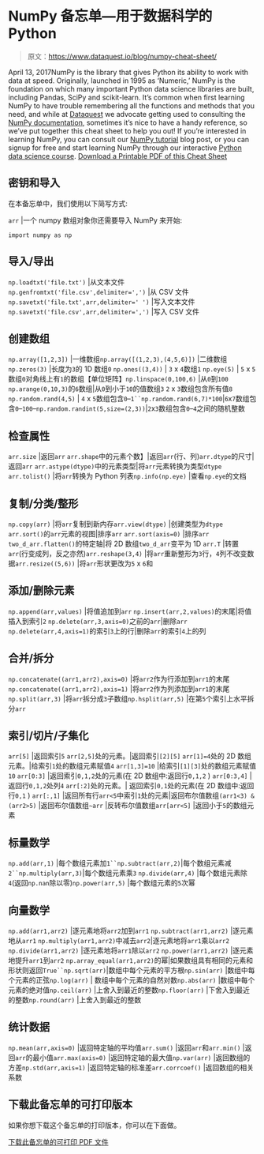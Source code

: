 # NumPy 备忘单—用于数据科学的 Python

> 原文：<https://www.dataquest.io/blog/numpy-cheat-sheet/>

April 13, 2017NumPy is the library that gives Python its ability to work with data at speed. Originally, launched in 1995 as ‘Numeric,’ NumPy is the foundation on which many important Python data science libraries are built, including Pandas, SciPy and scikit-learn. It’s common when first learning NumPy to have trouble remembering all the functions and methods that you need, and while at [Dataquest](https://www.dataquest.io) we advocate getting used to consulting the [NumPy documentation](https://docs.scipy.org/doc/numpy/), sometimes it’s nice to have a handy reference, so we’ve put together this cheat sheet to help you out! If you’re interested in learning NumPy, you can consult our [NumPy tutorial](https://www.dataquest.io/blog/numpy-tutorial-python/) blog post, or you can signup for free and start learning NumPy through our interactive [Python data science course](https://www.dataquest.io/course/python-for-data-science-intermediate/). [Download a Printable PDF of this Cheat Sheet](https://s3.amazonaws.com/dq-blog-files/numpy-cheat-sheet.pdf)

## 密钥和导入

在本备忘单中，我们使用以下简写方式:

`arr` |一个 numpy 数组对象你还需要导入 NumPy 来开始:

```
import numpy as np
```

## 导入/导出

`np.loadtxt('file.txt')` |从文本文件`np.genfromtxt('file.csv',delimiter=',')` |从 CSV 文件`np.savetxt('file.txt',arr,delimiter=' ')` |写入文本文件`np.savetxt('file.csv',arr,delimiter=',')` |写入 CSV 文件

## 创建数组

`np.array([1,2,3])` |一维数组`np.array([(1,2,3),(4,5,6)])` |二维数组`np.zeros(3)` |长度为`3`的 1D 数组`0` `np.ones((3,4))` | `3` x `4`数组`1` `np.eye(5)` | `5` x `5`数组`0`对角线上有`1`的数组【单位矩阵】`np.linspace(0,100,6)` |从`0`到`100` `np.arange(0,10,3)`的`6`数组|从`0`到小于`10`的值数组`3` `2` x `3`数组包含所有值`8` `np.random.rand(4,5)` | `4` x `5`数组包含`0`–`1``np.random.rand(6,7)*100`|`6`x`7`数组包含`0`–`100`–`np.random.randint(5,size=(2,3))`|`2`x`3`数组包含`0`–`4`之间的随机整数

## 检查属性

`arr.size` |返回`arr` `arr.shape`中的元素个数】|返回`arr`(行、列)`arr.dtype`的尺寸|返回`arr` `arr.astype(dtype)`中的元素类型|将`arr`元素转换为类型`dtype` `arr.tolist()` |将`arr`转换为 Python 列表`np.info(np.eye)` |查看`np.eye`的文档

## 复制/分类/整形

`np.copy(arr)` |将`arr`复制到新内存`arr.view(dtype)` |创建类型为`dtype` `arr.sort()`的`arr`元素的视图|排序`arr` `arr.sort(axis=0)` |排序`arr` `two_d_arr.flatten()`的特定轴|将 2D 数组`two_d_arr`变平为 1D `arr.T` |转置`arr`(行变成列，反之亦然)`arr.reshape(3,4)` |将`arr`重新整形为`3`行，`4`列不改变数据`arr.resize((5,6))` |将`arr`形状更改为`5` x `6`和

## 添加/删除元素

`np.append(arr,values)` |将值追加到`arr` `np.insert(arr,2,values)`的末尾|将值插入到索引`2` `np.delete(arr,3,axis=0)`之前的`arr`|删除`arr` `np.delete(arr,4,axis=1)`的索引`3`上的行|删除`arr`的索引`4`上的列

## 合并/拆分

`np.concatenate((arr1,arr2),axis=0)` |将`arr2`作为行添加到`arr1`的末尾`np.concatenate((arr1,arr2),axis=1)` |将`arr2`作为列添加到`arr1`的末尾`np.split(arr,3)` |将`arr`拆分成`3`子数组`np.hsplit(arr,5)` |在第`5`个索引上水平拆分`arr`

## 索引/切片/子集化

`arr[5]` |返回索引`5` `arr[2,5]`处的元素。|返回索引`[2][5]` `arr[1]=4`处的 2D 数组元素。|给索引`1`处的数组元素赋值`4` `arr[1,3]=10` |给索引`[1][3]`处的数组元素赋值`10` `arr[0:3]` |返回索引`0,1,2`处的元素(在 2D 数组中:返回行`0,1,2` ) `arr[0:3,4]` |返回行`0,1,2`处列`4` `arr[:2]`处的元素。| 返回索引`0,1`处的元素(在 2D 数组中:返回行`0,1` ) `arr[:,1]` |返回所有行`arr<5`中索引`1`处的元素|返回布尔值数组`(arr1<3) & (arr2>5)` |返回布尔值数组`~arr` |反转布尔值数组`arr[arr<5]` |返回小于`5`的数组元素

## 标量数学

`np.add(arr,1)` |每个数组元素加`1``np.subtract(arr,2)`|每个数组元素减`2``np.multiply(arr,3)`|每个数组元素乘`3` `np.divide(arr,4)` |每个数组元素除`4`(返回`np.nan`除以零)`np.power(arr,5)` |每个数组元素的`5`次幂

## 向量数学

`np.add(arr1,arr2)` |逐元素地将`arr2`加到`arr1` `np.subtract(arr1,arr2)` |逐元素地从`arr1` `np.multiply(arr1,arr2)`中减去`arr2`|逐元素地将`arr1`乘以`arr2` `np.divide(arr1,arr2)` |逐元素地将`arr1`除以`arr2` `np.power(arr1,arr2)` |逐元素地提升`arr1`到`arr2` `np.array_equal(arr1,arr2)`的幂|如果数组具有相同的元素和形状则返回`True``np.sqrt(arr)`|数组中每个元素的平方根`np.sin(arr)` |数组中每个元素的正弦`np.log(arr)` | 数组中每个元素的自然对数`np.abs(arr)` |数组中每个元素的绝对值`np.ceil(arr)` |上舍入到最近的整数`np.floor(arr)` |下舍入到最近的整数`np.round(arr)` |上舍入到最近的整数

## 统计数据

`np.mean(arr,axis=0)` |返回特定轴的平均值`arr.sum()` |返回`arr`和`arr.min()` |返回`arr`的最小值`arr.max(axis=0)` |返回特定轴的最大值`np.var(arr)` |返回数组的方差`np.std(arr,axis=1)` |返回特定轴的标准差`arr.corrcoef()` |返回数组的相关系数

## 下载此备忘单的可打印版本

如果你想下载这个备忘单的打印版本，你可以在下面做。

[下载此备忘单的可打印 PDF 文件](https://s3.amazonaws.com/dq-blog-files/numpy-cheat-sheet.pdf)